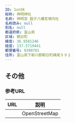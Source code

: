 ```yaml
---
ID: 1xnSK
総称: 神明神社
名称: 神明宮 脇子八幡宮境内社
名称読み: null
別名: null
都道府県: 富山県
区域: 朝日町
緯度: 36.9581246
経度: 137.5719441
郵便番号: 9390701
住所: 富山県下新川郡朝日町横尾９９２
---
```


## その他

### 参考URL

| URL | 説明          |
| --- | ------------- |
|     | OpenStreetMap |
